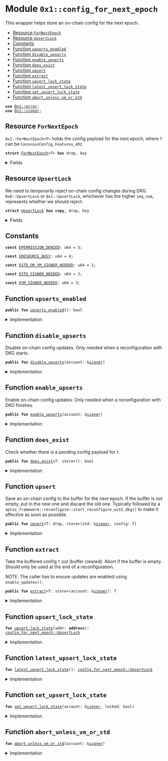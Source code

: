 
<a id="0x1_config_for_next_epoch"></a>

# Module `0x1::config_for_next_epoch`

This wrapper helps store an on-chain config for the next epoch.


-  [Resource `ForNextEpoch`](#0x1_config_for_next_epoch_ForNextEpoch)
-  [Resource `UpsertLock`](#0x1_config_for_next_epoch_UpsertLock)
-  [Constants](#@Constants_0)
-  [Function `upserts_enabled`](#0x1_config_for_next_epoch_upserts_enabled)
-  [Function `disable_upserts`](#0x1_config_for_next_epoch_disable_upserts)
-  [Function `enable_upserts`](#0x1_config_for_next_epoch_enable_upserts)
-  [Function `does_exist`](#0x1_config_for_next_epoch_does_exist)
-  [Function `upsert`](#0x1_config_for_next_epoch_upsert)
-  [Function `extract`](#0x1_config_for_next_epoch_extract)
-  [Function `upsert_lock_state`](#0x1_config_for_next_epoch_upsert_lock_state)
-  [Function `latest_upsert_lock_state`](#0x1_config_for_next_epoch_latest_upsert_lock_state)
-  [Function `set_upsert_lock_state`](#0x1_config_for_next_epoch_set_upsert_lock_state)
-  [Function `abort_unless_vm_or_std`](#0x1_config_for_next_epoch_abort_unless_vm_or_std)


<pre><code><b>use</b> <a href="error.md#0x1_error">0x1::error</a>;
<b>use</b> <a href="signer.md#0x1_signer">0x1::signer</a>;
</code></pre>



<a id="0x1_config_for_next_epoch_ForNextEpoch"></a>

## Resource `ForNextEpoch`

<code>0x1::ForNextEpoch&lt;T&gt;</code> holds the config payload for the next epoch, where <code>T</code> can be <code>ConsnsusConfig</code>, <code>Features</code>, etc.


<pre><code><b>struct</b> <a href="config_for_next_epoch.md#0x1_config_for_next_epoch_ForNextEpoch">ForNextEpoch</a>&lt;T&gt; <b>has</b> drop, key
</code></pre>



<details>
<summary>Fields</summary>


<dl>
<dt>
<code>payload: T</code>
</dt>
<dd>

</dd>
</dl>


</details>

<a id="0x1_config_for_next_epoch_UpsertLock"></a>

## Resource `UpsertLock`

We need to temporarily reject on-chain config changes during DKG.
<code>0x0::UpsertLock</code> or <code>0x1::UpsertLock</code>, whichever has the higher <code>seq_num</code>, represents whether we should reject.


<pre><code><b>struct</b> <a href="config_for_next_epoch.md#0x1_config_for_next_epoch_UpsertLock">UpsertLock</a> <b>has</b> <b>copy</b>, drop, key
</code></pre>



<details>
<summary>Fields</summary>


<dl>
<dt>
<code>seq_num: u64</code>
</dt>
<dd>

</dd>
<dt>
<code>locked: bool</code>
</dt>
<dd>

</dd>
</dl>


</details>

<a id="@Constants_0"></a>

## Constants


<a id="0x1_config_for_next_epoch_EPERMISSION_DENIED"></a>



<pre><code><b>const</b> <a href="config_for_next_epoch.md#0x1_config_for_next_epoch_EPERMISSION_DENIED">EPERMISSION_DENIED</a>: u64 = 5;
</code></pre>



<a id="0x1_config_for_next_epoch_ERESOURCE_BUSY"></a>



<pre><code><b>const</b> <a href="config_for_next_epoch.md#0x1_config_for_next_epoch_ERESOURCE_BUSY">ERESOURCE_BUSY</a>: u64 = 4;
</code></pre>



<a id="0x1_config_for_next_epoch_ESTD_OR_VM_SIGNER_NEEDED"></a>



<pre><code><b>const</b> <a href="config_for_next_epoch.md#0x1_config_for_next_epoch_ESTD_OR_VM_SIGNER_NEEDED">ESTD_OR_VM_SIGNER_NEEDED</a>: u64 = 1;
</code></pre>



<a id="0x1_config_for_next_epoch_ESTD_SIGNER_NEEDED"></a>



<pre><code><b>const</b> <a href="config_for_next_epoch.md#0x1_config_for_next_epoch_ESTD_SIGNER_NEEDED">ESTD_SIGNER_NEEDED</a>: u64 = 2;
</code></pre>



<a id="0x1_config_for_next_epoch_EVM_SIGNER_NEEDED"></a>



<pre><code><b>const</b> <a href="config_for_next_epoch.md#0x1_config_for_next_epoch_EVM_SIGNER_NEEDED">EVM_SIGNER_NEEDED</a>: u64 = 3;
</code></pre>



<a id="0x1_config_for_next_epoch_upserts_enabled"></a>

## Function `upserts_enabled`



<pre><code><b>public</b> <b>fun</b> <a href="config_for_next_epoch.md#0x1_config_for_next_epoch_upserts_enabled">upserts_enabled</a>(): bool
</code></pre>



<details>
<summary>Implementation</summary>


<pre><code><b>public</b> <b>fun</b> <a href="config_for_next_epoch.md#0x1_config_for_next_epoch_upserts_enabled">upserts_enabled</a>(): bool <b>acquires</b> <a href="config_for_next_epoch.md#0x1_config_for_next_epoch_UpsertLock">UpsertLock</a> {
    !<a href="config_for_next_epoch.md#0x1_config_for_next_epoch_latest_upsert_lock_state">latest_upsert_lock_state</a>().locked
}
</code></pre>



</details>

<a id="0x1_config_for_next_epoch_disable_upserts"></a>

## Function `disable_upserts`

Disable on-chain config updates. Only needed when a reconfiguration with DKG starts.


<pre><code><b>public</b> <b>fun</b> <a href="config_for_next_epoch.md#0x1_config_for_next_epoch_disable_upserts">disable_upserts</a>(account: &<a href="signer.md#0x1_signer">signer</a>)
</code></pre>



<details>
<summary>Implementation</summary>


<pre><code><b>public</b> <b>fun</b> <a href="config_for_next_epoch.md#0x1_config_for_next_epoch_disable_upserts">disable_upserts</a>(account: &<a href="signer.md#0x1_signer">signer</a>) <b>acquires</b> <a href="config_for_next_epoch.md#0x1_config_for_next_epoch_UpsertLock">UpsertLock</a> {
    <a href="config_for_next_epoch.md#0x1_config_for_next_epoch_set_upsert_lock_state">set_upsert_lock_state</a>(account, <b>true</b>);
}
</code></pre>



</details>

<a id="0x1_config_for_next_epoch_enable_upserts"></a>

## Function `enable_upserts`

Enable on-chain config updates. Only needed when a reconfiguration with DKG finishes.


<pre><code><b>public</b> <b>fun</b> <a href="config_for_next_epoch.md#0x1_config_for_next_epoch_enable_upserts">enable_upserts</a>(account: &<a href="signer.md#0x1_signer">signer</a>)
</code></pre>



<details>
<summary>Implementation</summary>


<pre><code><b>public</b> <b>fun</b> <a href="config_for_next_epoch.md#0x1_config_for_next_epoch_enable_upserts">enable_upserts</a>(account: &<a href="signer.md#0x1_signer">signer</a>) <b>acquires</b> <a href="config_for_next_epoch.md#0x1_config_for_next_epoch_UpsertLock">UpsertLock</a> {
    <a href="config_for_next_epoch.md#0x1_config_for_next_epoch_set_upsert_lock_state">set_upsert_lock_state</a>(account, <b>false</b>);
}
</code></pre>



</details>

<a id="0x1_config_for_next_epoch_does_exist"></a>

## Function `does_exist`

Check whether there is a pending config payload for <code>T</code>.


<pre><code><b>public</b> <b>fun</b> <a href="config_for_next_epoch.md#0x1_config_for_next_epoch_does_exist">does_exist</a>&lt;T: store&gt;(): bool
</code></pre>



<details>
<summary>Implementation</summary>


<pre><code><b>public</b> <b>fun</b> <a href="config_for_next_epoch.md#0x1_config_for_next_epoch_does_exist">does_exist</a>&lt;T: store&gt;(): bool {
    <b>exists</b>&lt;<a href="config_for_next_epoch.md#0x1_config_for_next_epoch_ForNextEpoch">ForNextEpoch</a>&lt;T&gt;&gt;(@std)
}
</code></pre>



</details>

<a id="0x1_config_for_next_epoch_upsert"></a>

## Function `upsert`

Save an on-chain config to the buffer for the next epoch.
If the buffer is not empty, put in the new one and discard the old one.
Typically followed by a <code>aptos_framework::reconfigure::start_reconfigure_with_dkg()</code> to make it effective as soon as possible.


<pre><code><b>public</b> <b>fun</b> <a href="config_for_next_epoch.md#0x1_config_for_next_epoch_upsert">upsert</a>&lt;T: drop, store&gt;(std: &<a href="signer.md#0x1_signer">signer</a>, config: T)
</code></pre>



<details>
<summary>Implementation</summary>


<pre><code><b>public</b> <b>fun</b> <a href="config_for_next_epoch.md#0x1_config_for_next_epoch_upsert">upsert</a>&lt;T: drop + store&gt;(std: &<a href="signer.md#0x1_signer">signer</a>, config: T) <b>acquires</b> <a href="config_for_next_epoch.md#0x1_config_for_next_epoch_ForNextEpoch">ForNextEpoch</a>, <a href="config_for_next_epoch.md#0x1_config_for_next_epoch_UpsertLock">UpsertLock</a> {
    <b>assert</b>!(address_of(std) == @std, std::error::permission_denied(<a href="config_for_next_epoch.md#0x1_config_for_next_epoch_ESTD_SIGNER_NEEDED">ESTD_SIGNER_NEEDED</a>));
    <b>assert</b>!(!<a href="config_for_next_epoch.md#0x1_config_for_next_epoch_latest_upsert_lock_state">latest_upsert_lock_state</a>().locked, std::error::invalid_state(<a href="config_for_next_epoch.md#0x1_config_for_next_epoch_ERESOURCE_BUSY">ERESOURCE_BUSY</a>));
    <b>if</b> (<b>exists</b>&lt;<a href="config_for_next_epoch.md#0x1_config_for_next_epoch_ForNextEpoch">ForNextEpoch</a>&lt;T&gt;&gt;(@std)) {
        <b>move_from</b>&lt;<a href="config_for_next_epoch.md#0x1_config_for_next_epoch_ForNextEpoch">ForNextEpoch</a>&lt;T&gt;&gt;(@std);
    };
    <b>move_to</b>(std, <a href="config_for_next_epoch.md#0x1_config_for_next_epoch_ForNextEpoch">ForNextEpoch</a> { payload: config });
}
</code></pre>



</details>

<a id="0x1_config_for_next_epoch_extract"></a>

## Function `extract`

Take the buffered config <code>T</code> out (buffer cleared). Abort if the buffer is empty.
Should only be used at the end of a reconfiguration.

NOTE: The caller has to ensure updates are enabled using <code>enable_updates()</code>.


<pre><code><b>public</b> <b>fun</b> <a href="config_for_next_epoch.md#0x1_config_for_next_epoch_extract">extract</a>&lt;T: store&gt;(account: &<a href="signer.md#0x1_signer">signer</a>): T
</code></pre>



<details>
<summary>Implementation</summary>


<pre><code><b>public</b> <b>fun</b> <a href="config_for_next_epoch.md#0x1_config_for_next_epoch_extract">extract</a>&lt;T: store&gt;(account: &<a href="signer.md#0x1_signer">signer</a>): T <b>acquires</b> <a href="config_for_next_epoch.md#0x1_config_for_next_epoch_ForNextEpoch">ForNextEpoch</a> {
    <b>let</b> addr = address_of(account);
    <b>assert</b>!(addr == @std || addr == @vm, std::error::invalid_state(<a href="config_for_next_epoch.md#0x1_config_for_next_epoch_EPERMISSION_DENIED">EPERMISSION_DENIED</a>));
    <b>let</b> <a href="config_for_next_epoch.md#0x1_config_for_next_epoch_ForNextEpoch">ForNextEpoch</a>&lt;T&gt; { payload } = <b>move_from</b>&lt;<a href="config_for_next_epoch.md#0x1_config_for_next_epoch_ForNextEpoch">ForNextEpoch</a>&lt;T&gt;&gt;(@std);
    payload
}
</code></pre>



</details>

<a id="0x1_config_for_next_epoch_upsert_lock_state"></a>

## Function `upsert_lock_state`



<pre><code><b>fun</b> <a href="config_for_next_epoch.md#0x1_config_for_next_epoch_upsert_lock_state">upsert_lock_state</a>(addr: <b>address</b>): <a href="config_for_next_epoch.md#0x1_config_for_next_epoch_UpsertLock">config_for_next_epoch::UpsertLock</a>
</code></pre>



<details>
<summary>Implementation</summary>


<pre><code><b>fun</b> <a href="config_for_next_epoch.md#0x1_config_for_next_epoch_upsert_lock_state">upsert_lock_state</a>(addr: <b>address</b>): <a href="config_for_next_epoch.md#0x1_config_for_next_epoch_UpsertLock">UpsertLock</a> <b>acquires</b> <a href="config_for_next_epoch.md#0x1_config_for_next_epoch_UpsertLock">UpsertLock</a> {
    <b>if</b> (<b>exists</b>&lt;<a href="config_for_next_epoch.md#0x1_config_for_next_epoch_UpsertLock">UpsertLock</a>&gt;(addr)) {
        *<b>borrow_global</b>&lt;<a href="config_for_next_epoch.md#0x1_config_for_next_epoch_UpsertLock">UpsertLock</a>&gt;(addr)
    } <b>else</b> {
        <a href="config_for_next_epoch.md#0x1_config_for_next_epoch_UpsertLock">UpsertLock</a> {
            seq_num: 0,
            locked: <b>false</b>,
        }
    }
}
</code></pre>



</details>

<a id="0x1_config_for_next_epoch_latest_upsert_lock_state"></a>

## Function `latest_upsert_lock_state`



<pre><code><b>fun</b> <a href="config_for_next_epoch.md#0x1_config_for_next_epoch_latest_upsert_lock_state">latest_upsert_lock_state</a>(): <a href="config_for_next_epoch.md#0x1_config_for_next_epoch_UpsertLock">config_for_next_epoch::UpsertLock</a>
</code></pre>



<details>
<summary>Implementation</summary>


<pre><code><b>fun</b> <a href="config_for_next_epoch.md#0x1_config_for_next_epoch_latest_upsert_lock_state">latest_upsert_lock_state</a>(): <a href="config_for_next_epoch.md#0x1_config_for_next_epoch_UpsertLock">UpsertLock</a> <b>acquires</b> <a href="config_for_next_epoch.md#0x1_config_for_next_epoch_UpsertLock">UpsertLock</a> {
    <b>let</b> state_0 = <a href="config_for_next_epoch.md#0x1_config_for_next_epoch_upsert_lock_state">upsert_lock_state</a>(@vm);
    <b>let</b> state_1 = <a href="config_for_next_epoch.md#0x1_config_for_next_epoch_upsert_lock_state">upsert_lock_state</a>(@std);
    <b>if</b> (state_0.seq_num &gt; state_1.seq_num) {
        state_0
    } <b>else</b> {
        state_1
    }
}
</code></pre>



</details>

<a id="0x1_config_for_next_epoch_set_upsert_lock_state"></a>

## Function `set_upsert_lock_state`



<pre><code><b>fun</b> <a href="config_for_next_epoch.md#0x1_config_for_next_epoch_set_upsert_lock_state">set_upsert_lock_state</a>(account: &<a href="signer.md#0x1_signer">signer</a>, locked: bool)
</code></pre>



<details>
<summary>Implementation</summary>


<pre><code><b>fun</b> <a href="config_for_next_epoch.md#0x1_config_for_next_epoch_set_upsert_lock_state">set_upsert_lock_state</a>(account: &<a href="signer.md#0x1_signer">signer</a>, locked: bool) <b>acquires</b> <a href="config_for_next_epoch.md#0x1_config_for_next_epoch_UpsertLock">UpsertLock</a> {
    <a href="config_for_next_epoch.md#0x1_config_for_next_epoch_abort_unless_vm_or_std">abort_unless_vm_or_std</a>(account);

    <b>let</b> latest_state = <a href="config_for_next_epoch.md#0x1_config_for_next_epoch_latest_upsert_lock_state">latest_upsert_lock_state</a>();

    <b>if</b> (<b>exists</b>&lt;<a href="config_for_next_epoch.md#0x1_config_for_next_epoch_UpsertLock">UpsertLock</a>&gt;(address_of(account))) {
        <b>move_from</b>&lt;<a href="config_for_next_epoch.md#0x1_config_for_next_epoch_UpsertLock">UpsertLock</a>&gt;(address_of(account));
    };

    <b>let</b> new_state = <a href="config_for_next_epoch.md#0x1_config_for_next_epoch_UpsertLock">UpsertLock</a> {
        seq_num: latest_state.seq_num + 1,
        locked,
    };
    <b>move_to</b>(account, new_state);
}
</code></pre>



</details>

<a id="0x1_config_for_next_epoch_abort_unless_vm_or_std"></a>

## Function `abort_unless_vm_or_std`



<pre><code><b>fun</b> <a href="config_for_next_epoch.md#0x1_config_for_next_epoch_abort_unless_vm_or_std">abort_unless_vm_or_std</a>(account: &<a href="signer.md#0x1_signer">signer</a>)
</code></pre>



<details>
<summary>Implementation</summary>


<pre><code><b>fun</b> <a href="config_for_next_epoch.md#0x1_config_for_next_epoch_abort_unless_vm_or_std">abort_unless_vm_or_std</a>(account: &<a href="signer.md#0x1_signer">signer</a>) {
    <b>let</b> addr = std::signer::address_of(account);
    <b>assert</b>!(addr == @std || addr == @vm, std::error::permission_denied(<a href="config_for_next_epoch.md#0x1_config_for_next_epoch_ESTD_OR_VM_SIGNER_NEEDED">ESTD_OR_VM_SIGNER_NEEDED</a>));
}
</code></pre>



</details>


[move-book]: https://aptos.dev/move/book/SUMMARY

